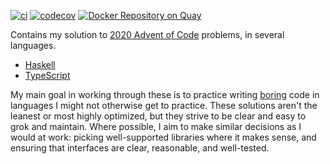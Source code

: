[![ci](https://github.com/jamesdabbs/advent-of-code-2020/workflows/hs/badge.svg)](https://github.com/jamesdabbs/advent-of-code-2020/actions?query=workflow%3Ahs)
[![codecov](https://codecov.io/gh/jamesdabbs/advent-of-code-2020/branch/main/graph/badge.svg?token=8U4K1HOI01)](https://codecov.io/gh/jamesdabbs/advent-of-code-2020)
[![Docker Repository on Quay](https://quay.io/repository/jamesdabbs/advent-of-code-2020/status "Docker Repository on Quay")](https://quay.io/repository/jamesdabbs/advent-of-code-2020)

Contains my solution to [2020 Advent of Code](https://adventofcode.com/2020) problems, in several languages.

* [Haskell](https://github.com/jamesdabbs/advent-of-code-2020/tree/main/hs)
* [TypeScript](https://github.com/jamesdabbs/advent-of-code-2020/tree/main/ts)

My main goal in working through these is to practice writing [boring](https://dev.to/mjuraj/you-should-write-boring-code-12fd) code in languages I might not otherwise get to practice. These solutions aren't the leanest or most highly optimized, but they strive to be clear and easy to grok and maintain. Where possible, I aim to make similar decisions as I would at work: picking well-supported libraries where it makes sense, and ensuring that interfaces are clear, reasonable, and well-tested.
